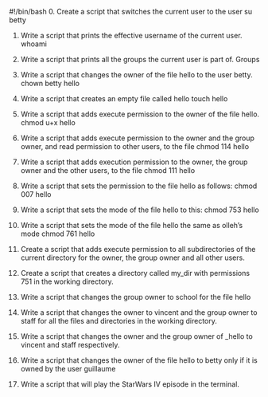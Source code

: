 #!/bin/bash
0. Create a script that switches the current user to the user
su betty
1. Write a script that prints the effective username of the current user.
whoami
2. Write a script that prints all the groups the current user is part of.
Groups
3. Write a script that changes the owner of the file hello to the user betty.
chown betty hello
4. Write a script that creates an empty file called hello
touch hello
5. Write a script that adds execute permission to the owner of the file hello.
chmod u+x hello
6. Write a script that adds execute permission to the owner and the group owner, and read permission to other users, to the file
chmod 114 hello

7. Write a script that adds execution permission to the owner, the group owner and the other users, to the file
 chmod 111 hello
8. Write a script that sets the permission to the file hello as follows:
 chmod 007 hello
9. Write a script that sets the mode of the file hello to this: 
 chmod 753 hello
10. Write a script that sets the mode of the file hello the same as olleh’s mode
 chmod 761 hello
11. Create a script that adds execute permission to all subdirectories of the current directory for the owner, the group owner and all other users.
12. Create a script that creates a directory called my_dir with permissions 751 in the working directory.
13. Write a script that changes the group owner to school for the file hello
14. Write a script that changes the owner to vincent and the group owner to staff for all the files and directories in the working directory.
15. Write a script that changes the owner and the group owner of _hello to vincent and staff respectively.
16. Write a script that changes the owner of the file hello to betty only if it is owned by the user guillaume
17. Write a script that will play the StarWars IV episode in the terminal. 
